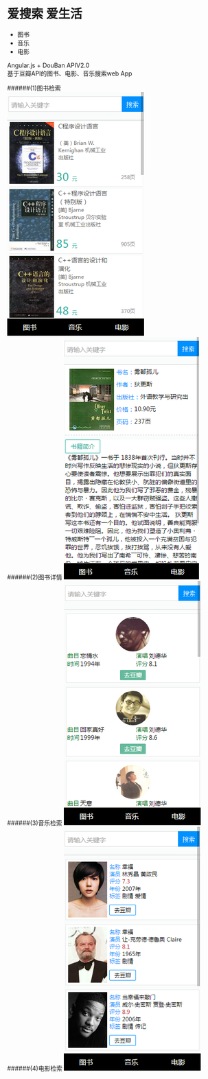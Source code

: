 爱搜索 爱生活
======  
+ 图书
+ 音乐
+ 电影

Angular.js + DouBan APIV2.0    
基于豆瓣API的图书、电影、音乐搜索web App    

######(1)图书检索   
![book](./doc/1.png)      
######(2)图书详情
![deatil](./doc/3.png)         
######(3)音乐检索 
![music](./doc/2.png)    
######(4)电影检索
![movie](./doc/4.png)     

